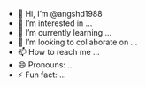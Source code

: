 - 👋 Hi, I’m @angshd1988
- 👀 I’m interested in ...
- 🌱 I’m currently learning ...
- 💞️ I’m looking to collaborate on ...
- 📫 How to reach me ...
- 😄 Pronouns: ...
- ⚡ Fun fact: ...

<!---SHAITAN movie 720p.hindi

https://teraboxapp.com/s/1xCHiVOwnSmucyaKq_dZhGg
angshd1988/angshd1988 is a ✨ special ✨ repository because its `README.md` (this file) appears on your GitHub profile.
You can click the Preview link to take a look at your changes.
--->
